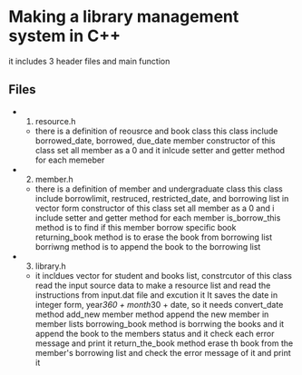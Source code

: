 # Making a library management system in C++

it includes 3 header files and main function

## Files

- 1. resource.h

  - there is a definition of reousrce and book class
    this class include borrowed_date, borrowed, due_date member
    constructor of this class set all member as a 0
    and it inlcude setter and getter method for each memeber

- 2. member.h

  - there is a definition of member and undergraduate class
    this class include borrowlimit, restruced, restricted_date, and borrowing list in vector form
    constructor of this class set all member as a 0
    and i include setter and getter method for each member
    is_borrow_this method is to find if this member borrow specific book
    returning_book method is to erase the book from borrowing list
    borriwng method is to append the book to the borrowing list

- 3. library.h
  - it incldues vector for student and books list, constrcutor of this class read the input source data to make a resource list and read the instructions from input.dat file and excution it
    It saves the date in integer form, year*360 + month*30 + date, so it needs convert_date method
    add_new member method append the new member in member lists
    borrowing_book method is borrwing the books and it append the book to the members status and it check each error message and print it
    return_the_book method erase th book from the member's borrowing list and check the error message of it and print it
